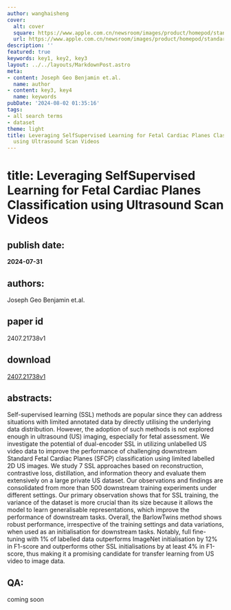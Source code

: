```yaml
---
author: wanghaisheng
cover:
  alt: cover
  square: https://www.apple.com.cn/newsroom/images/product/homepod/standard/Apple-HomePod-hero-230118_big.jpg.large_2x.jpg
  url: https://www.apple.com.cn/newsroom/images/product/homepod/standard/Apple-HomePod-hero-230118_big.jpg.large_2x.jpg
description: ''
featured: true
keywords: key1, key2, key3
layout: ../../layouts/MarkdownPost.astro
meta:
- content: Joseph Geo Benjamin et.al.
  name: author
- content: key3, key4
  name: keywords
pubDate: '2024-08-02 01:35:16'
tags:
- all search terms
- dataset
theme: light
title: Leveraging SelfSupervised Learning for Fetal Cardiac Planes Classification
  using Ultrasound Scan Videos
---
```


# title: Leveraging SelfSupervised Learning for Fetal Cardiac Planes Classification using Ultrasound Scan Videos 
## publish date: 
**2024-07-31** 
## authors: 
  Joseph Geo Benjamin et.al. 
## paper id
2407.21738v1
## download
[2407.21738v1](http://arxiv.org/abs/2407.21738v1)
## abstracts:
Self-supervised learning (SSL) methods are popular since they can address situations with limited annotated data by directly utilising the underlying data distribution. However, the adoption of such methods is not explored enough in ultrasound (US) imaging, especially for fetal assessment. We investigate the potential of dual-encoder SSL in utilizing unlabelled US video data to improve the performance of challenging downstream Standard Fetal Cardiac Planes (SFCP) classification using limited labelled 2D US images. We study 7 SSL approaches based on reconstruction, contrastive loss, distillation, and information theory and evaluate them extensively on a large private US dataset. Our observations and findings are consolidated from more than 500 downstream training experiments under different settings. Our primary observation shows that for SSL training, the variance of the dataset is more crucial than its size because it allows the model to learn generalisable representations, which improve the performance of downstream tasks. Overall, the BarlowTwins method shows robust performance, irrespective of the training settings and data variations, when used as an initialisation for downstream tasks. Notably, full fine-tuning with 1% of labelled data outperforms ImageNet initialisation by 12% in F1-score and outperforms other SSL initialisations by at least 4% in F1-score, thus making it a promising candidate for transfer learning from US video to image data.
## QA:
coming soon
